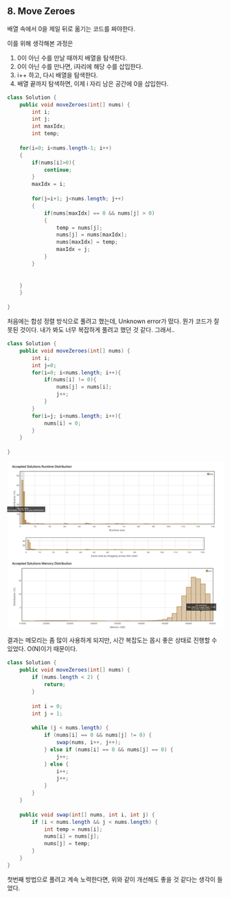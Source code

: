 ## 8. Move Zeroes
배열 속에서 0을 제일 뒤로 옮기는 코드를 짜야한다. 

이를 위해 생각해본 과정은
1. 0이 아닌 수를 만날 때까지 배열을 탐색한다. 
2. 0이 아닌 수를 만나면, i자리에 해당 수를 삽입한다.
3. i++ 하고, 다시 배열을 탐색한다. 
4. 배열 끝까지 탐색하면, 이제 i 자리 남은 공간에 0을 삽입한다.

```java
class Solution {
    public void moveZeroes(int[] nums) {
        int i;
        int j;
	    int maxIdx;
	    int temp;

	for(i=0; i<nums.length-1; i++)
	{
		if(nums[i]>0){
            continue;
        }
        maxIdx = i;   
        
		for(j=i+1; j<nums.length; j++)  
		{
			if(nums[maxIdx] == 0 && nums[j] > 0)
            {
				temp = nums[j];
		        nums[j] = nums[maxIdx];
		        nums[maxIdx] = temp;
                maxIdx = j;
            }
		}

	
	}
    }
    
}
```
처음에는 합성 정렬 방식으로 풀려고 했는데, Unknown error가 떴다. 뭔가 코드가 잘못된 것이다. 내가 봐도 너무 복잡하게 풀려고 했던 것 같다. 그래서..

```java
class Solution {
    public void moveZeroes(int[] nums) {
        int i;
        int j=0;
	    for(i=0; i<nums.length; i++){
            if(nums[i] != 0){
                nums[j] = nums[i];
                j++;
            }
        }
        for(i=j; i<nums.length; i++){
            nums[i] = 0;
        }
    }
    
}
```

![Alt text](image-8.png)

결과는 메모리는 좀 많이 사용하게 되지만, 시간 복잡도는 몹시 좋은 상태로 진행할 수 있었다. O(N)이기 때문이다.
```java
class Solution {
    public void moveZeroes(int[] nums) {
        if (nums.length < 2) {
            return;
        }

        int i = 0;
        int j = 1;

        while (j < nums.length) {
            if (nums[i] == 0 && nums[j] != 0) {
                swap(nums, i++, j++);
            } else if (nums[i] == 0 && nums[j] == 0) {
                j++;
            } else {
                i++;
                j++;
            }
        }
    }

    public void swap(int[] nums, int i, int j) {
        if (i < nums.length && j < nums.length) {
            int temp = nums[i];
            nums[i] = nums[j];
            nums[j] = temp;
        }
    }
}
```

첫번째 방법으로 풀려고 계속 노력한다면, 위와 같이 개선해도 좋을 것 같다는 생각이 들었다.

